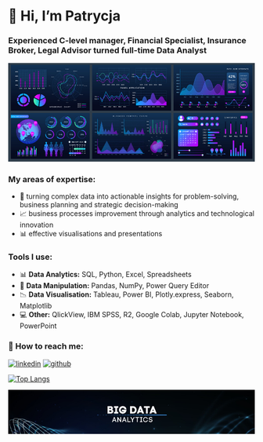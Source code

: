 # 👋 Hi, I’m Patrycja
  
### Experienced C-level manager, Financial Specialist, Insurance Broker, Legal Advisor turned full-time Data Analyst

<picture>
  <source media="(prefers-color-scheme: dark)" srcset="https://github.com/PatrycjaDanilczuk/PatrycjaDanilczuk/blob/main/Dashboard.png">
  <source media="(prefers-color-scheme: light)" srcset="https://github.com/PatrycjaDanilczuk/PatrycjaDanilczuk/blob/main/Dashboard.png">
  <img alt="Shows dashboard in dark mode" src="https://github.com/PatrycjaDanilczuk/PatrycjaDanilczuk/blob/main/Dashboard.png">
</picture>

### My areas of expertise: 
  - :dart: turning complex data into actionable insights for problem-solving, business planning and strategic decision-making
  - :chart_with_upwards_trend: business processes improvement through analytics and technological innovation
  - :bar_chart: effective visualisations and presentations

### Tools I use:
- :bar_chart: **Data Analytics:** SQL, Python, Excel, Spreadsheets
- :wrench: **Data Manipulation:** Pandas, NumPy, Power Query Editor
- :chart_with_downwards_trend: **Data Visualisation:** Tableau, Power BI, Plotly.express, Seaborn, Matplotlib
- :computer: **Other:** QlickView, IBM SPSS, R2, Google Colab, Jupyter Notebook, PowerPoint
  
### :speech_balloon: How to reach me: 
[<img src='https://cdn.jsdelivr.net/npm/simple-icons@3.0.1/icons/linkedin.svg' alt='linkedin' height='40'>](https://www.linkedin.com/in/patrycja-danilczuk/) 
[<img src='https://cdn.jsdelivr.net/npm/simple-icons@3.0.1/icons/github.svg' alt='github' height='40'>](https://github.com/PatrycjaDanilczuk)  

[![Top Langs](https://github-readme-stats.vercel.app/api/top-langs/?username=PatrycjaDanilczuk)](https://github.com/anuraghazra/github-readme-stats)


<picture>
  <source media="(prefers-color-scheme: dark)" srcset="https://github.com/PatrycjaDanilczuk/PatrycjaDanilczuk/blob/main/BigData.png">
  <source media="(prefers-color-scheme: light)" srcset="https://github.com/PatrycjaDanilczuk/PatrycjaDanilczuk/blob/main/BigData.png">
  <img alt="Shows Big Data Analystics sign in dark mode" src="https://github.com/PatrycjaDanilczuk/PatrycjaDanilczuk/blob/main/BigData.png">
</picture>

<!---
PatrycjaDanilczuk/PatrycjaDanilczuk is a ✨ special ✨ repository because its `README.md` (this file) appears on your GitHub profile.
You can click the Preview link to take a look at your changes.
--->

